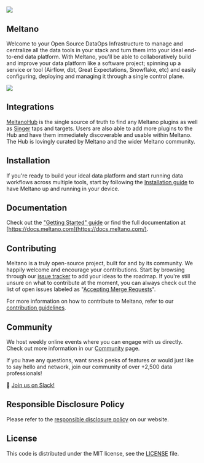 ![](https://lh4.googleusercontent.com/WHoN-WpacMaVicq-jRuIvCQjCIdPZwYOwBgd38k9JjMpX1Z7THUqowY-oRsTzGUbAvb8F4tcb9BJYyfX9MeA2ECirsWZ7XBHteDZ_y59REMwHjq1AX05U2k8H6mdI4G_olF27gadCfp1Wx7cVQ)
=========================================================================================================================================================================================

Meltano
-------

Welcome to your Open Source DataOps Infrastructure to manage and centralize all the data tools in your stack and turn them into your ideal end-to-end data platform. With Meltano, you'll be able to collaboratively build and improve your data platform like a software project; spinning up a service or tool (Airflow, dbt, Great Expectations, Snowflake, etc) and easily configuring, deploying and managing it through a single control plane.

![](https://lh3.googleusercontent.com/v77ESPe2YLNxpfZNv9zYIle0vd59Oe4gr5iOMzhHamo_dwMuIxrF8zsVhodOc87xRsA6VXt-ZD5saL7MD4f0bmLzwrptUp_JtmSvKjicjBAmgmu_YtSz3PrxvJ-VvvN63mpgVGdiyLM7DPgbaw)

Integrations
------------

[MeltanoHub](https://hub.meltano.com/) is the single source of truth to find any Meltano plugins as well as [Singer](https://singer.io/) taps and targets. Users are also able to add more plugins to the Hub and have them immediately discoverable and usable within Meltano. The Hub is lovingly curated by Meltano and the wider Meltano community.

Installation
------------

If you're ready to build your ideal data platform and start running data workflows across multiple tools, start by following the [Installation guide](https://docs.meltano.com/guide/installation) to have Meltano up and running in your device.

Documentation
-------------

Check out the ["Getting Started" guide](https://docs.meltano.com/getting-started) or find the full documentation at [https://docs.meltano.com](https://docs.meltano.com/).

Contributing
------------

Meltano is a truly open-source project, built for and by its community. We happily welcome and encourage your contributions. Start by browsing through our [issue tracker](https://github.com/meltano/meltano/issues?q=is%3Aopen+is%3Aissue) to add your ideas to the roadmap. If you're still unsure on what to contribute at the moment, you can always check out the list of open issues labeled as "[Accepting Merge Requests](https://github.com/meltano/meltano/issues?q=is%3Aopen+is%3Aissue+label%3A%22accepting+merge+requests%22)".

For more information on how to contribute to Meltano, refer to our [contribution guidelines](https://docs.meltano.com/contribute/).

Community
---------

We host weekly online events where you can engage with us directly. Check out more information in our [Community](https://meltano.com/community/) page.

If you have any questions, want sneak peeks of features or would just like to say hello and network, join our community of over +2,500 data professionals!

👋 [Join us on Slack!](https://meltano.com/slack)

Responsible Disclosure Policy
-----------------------------

Please refer to the [responsible disclosure policy](https://docs.meltano.com/the-project/responsible-disclosure) on our website.

License
-------

This code is distributed under the MIT license, see the [LICENSE](https://github.com/meltano/meltano/blob/main/LICENSE) file.
